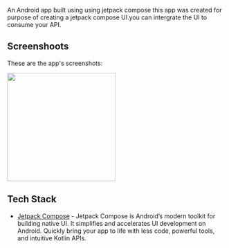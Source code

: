 
An Android app built using using jetpack compose
 this app was created for purpose of creating a jetpack compose UI.you can intergrate the UI to consume your API.


## Screenshoots
These are the app's screenshots:

<img src="screenshoots/IMG_20220916_190654_302.jpg" width= 250/>

 
## Tech Stack
 
 - [Jetpack Compose](https://developer.android.com/jetpack/compose) - Jetpack Compose is Android’s modern toolkit for building native UI. It simplifies and accelerates UI development on Android. Quickly bring your app to life with less code, powerful tools, and intuitive Kotlin APIs.

